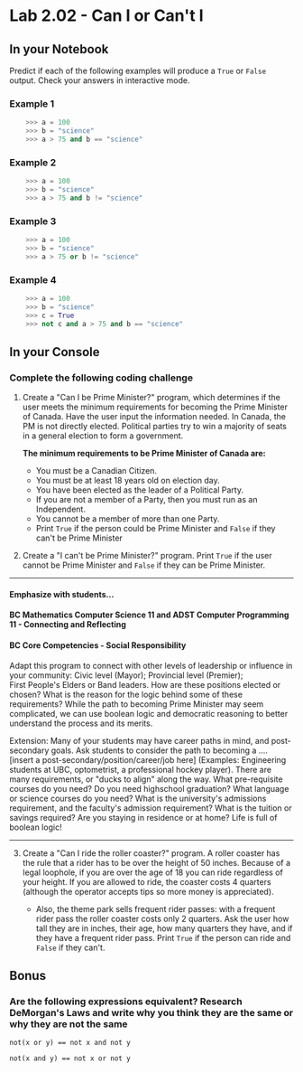 # Lab 2.02 - Can I or Can't I

## In your Notebook

Predict if each of the following examples will produce a `True` or `False` output. Check your answers in interactive mode.

### Example 1

```python
    >>> a = 100
    >>> b = "science"
    >>> a > 75 and b == "science"
```

### Example 2

```python
    >>> a = 100
    >>> b = "science"
    >>> a > 75 and b != "science"
```

### Example 3

```python
    >>> a = 100
    >>> b = "science"
    >>> a > 75 or b != "science"
```

### Example 4

```python
    >>> a = 100
    >>> b = "science"
    >>> c = True
    >>> not c and a > 75 and b == "science"
```

## In your Console

### Complete the following coding challenge

1. Create a "Can I be Prime Minister?" program, which determines if the user meets the minimum requirements for becoming the Prime Minister of Canada. Have the user input the information needed.
   In Canada, the PM is not directly elected.  Political parties try to win a majority of seats in a general election to form a government. 
   
    **The minimum requirements to be Prime Minister of Canada are:**

    * You must be a Canadian Citizen.
    * You must be at least 18 years old on election day.
    * You have been elected as the leader of a Political Party.
    * If you are not a member of a Party, then you must run as an Independent.
    * You cannot be a member of more than one Party.
    * Print `True` if the person could be Prime Minister and `False` if they can't be Prime Minister

2. Create a "I can't be Prime Minister?" program. Print `True` if the user cannot be Prime Minister and `False` if they can be Prime Minister.

---

#### Emphasize with students...

#### BC Mathematics Computer Science 11 and ADST Computer Programming 11 - Connecting and Reflecting
#### BC Core Competencies - Social Responsibility

Adapt this program to connect with other levels of leadership or influence in your community:  Civic level (Mayor);  Provincial level (Premier);  
First People's Elders or Band leaders.  How are these positions elected or chosen?  What is the reason for the logic behind some of these requirements?  While the path to becoming Prime Minister may seem complicated, we can use boolean logic and democratic reasoning to better understand the process and its merits. 

Extension: Many of your students may have career paths in mind, and post-secondary goals.  Ask students to consider the path to becoming a .... [insert a post-secondary/position/career/job here] (Examples: Engineering students at UBC, optometrist, a professional hockey player).   There are many requirements, or "ducks to align" along the way.   What pre-requisite courses do you need?  Do you need highschool graduation?  What language or science courses do you need?  What is the university's admissions requirement, and the faculty's admission requirement?   What is the tuition or savings required?  Are you staying in residence or at home?   Life is full of boolean logic!  

---

3. Create a "Can I ride the roller coaster?" program. A roller coaster has the rule that a rider has to be over the height of 50 inches. Because of a legal loophole, if you are over the age of 18 you can ride regardless of your height. If you are allowed to ride, the coaster costs 4 quarters (although the operator accepts tips so more money is appreciated).

    * Also, the theme park sells frequent rider passes: with a frequent rider pass the roller coaster costs only 2 quarters. Ask the user how tall they are in inches, their age, how many quarters they have, and if they have a frequent rider pass. Print `True` if the person can ride and `False` if they can't.

## Bonus

### Are the following expressions equivalent? Research DeMorgan's Laws and write why you think they are the same or why they are not the same

`not(x or y) == not x and not y`

`not(x and y) == not x or not y`
